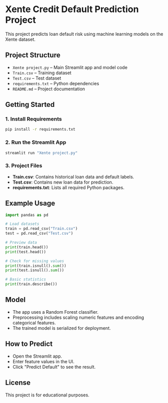 # Xente Credit Default Prediction Project

This project predicts loan default risk using machine learning models on the Xente dataset.

## Project Structure

- `Xente project.py` – Main Streamlit app and model code
- `Train.csv` – Training dataset
- `Test.csv` – Test dataset
- `requirements.txt` – Python dependencies
- `README.md` – Project documentation

## Getting Started

### 1. Install Requirements

```sh
pip install -r requirements.txt
```

### 2. Run the Streamlit App

```sh
streamlit run "Xente project.py"
```

### 3. Project Files

- **Train.csv**: Contains historical loan data and default labels.
- **Test.csv**: Contains new loan data for prediction.
- **requirements.txt**: Lists all required Python packages.

## Example Usage

```python
import pandas as pd

# Load datasets
train = pd.read_csv("Train.csv")
test = pd.read_csv("Test.csv")

# Preview data
print(train.head())
print(test.head())

# Check for missing values
print(train.isnull().sum())
print(test.isnull().sum())

# Basic statistics
print(train.describe())
```

## Model

- The app uses a Random Forest classifier.
- Preprocessing includes scaling numeric features and encoding categorical features.
- The trained model is serialized for deployment.

## How to Predict

- Open the Streamlit app.
- Enter feature values in the UI.
- Click "Predict Default" to see the result.

## License

This project is for educational purposes.
